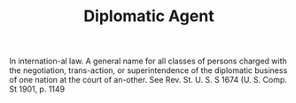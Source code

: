 ---
title: Diplomatic Agent
letter: D
permalink: "/definitions/bld-diplomatic-agent.html"
body: In internation-al law. A general name for all classes of persons charged with
  the negotiation, trans-action, or superintendence of the diplomatic business of
  one nation at the court of an-other. See Rev. St. U. S. S 1674 (U. S. Comp. St 1901,
  p. 1149
published_at: '2018-07-07'
source: Black's Law Dictionary 2nd Ed (1910)
layout: post
---